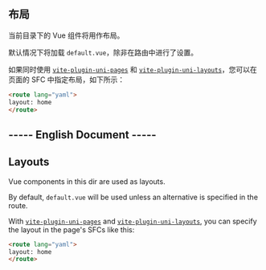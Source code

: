 ## 布局

当前目录下的 Vue 组件将用作布局。

默认情况下将加载 `default.vue`，除非在路由中进行了设置。

如果同时使用 [`vite-plugin-uni-pages`](https://github.com/uni-helper/vite-plugin-uni-pages) 和 [`vite-plugin-uni-layouts`](https://github.com/uni-helper/vite-plugin-uni-layouts)，您可以在页面的 SFC 中指定布局，如下所示：

```html
<route lang="yaml">
layout: home
</route>
```

## ----- English Document -----

## Layouts

Vue components in this dir are used as layouts.

By default, `default.vue` will be used unless an alternative is specified in the route.

With [`vite-plugin-uni-pages`](https://github.com/uni-helper/vite-plugin-uni-pages) and [`vite-plugin-uni-layouts`](https://github.com/uni-helper/vite-plugin-uni-layouts), you can specify the layout in the page's SFCs like this:

```html
<route lang="yaml">
layout: home
</route>
```
